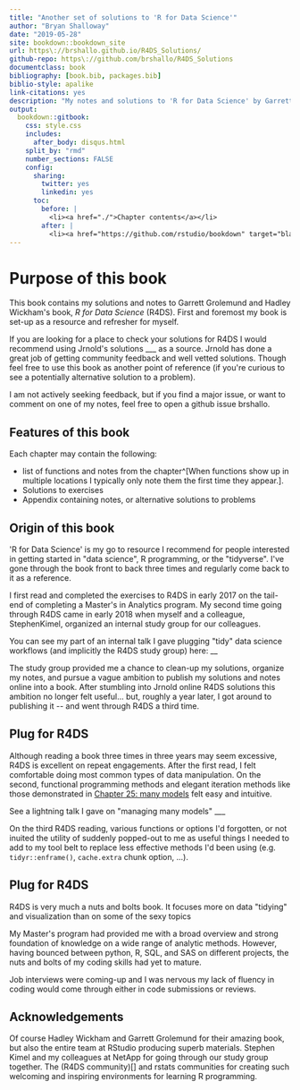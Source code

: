 ```yaml
--- 
title: "Another set of solutions to 'R for Data Science'"
author: "Bryan Shalloway"
date: "2019-05-28"
site: bookdown::bookdown_site
url: https\://brshallo.github.io/R4DS_Solutions/
github-repo: https\://github.com/brshallo/R4DS_Solutions
documentclass: book
bibliography: [book.bib, packages.bib]
biblio-style: apalike
link-citations: yes
description: "My notes and solutions to 'R for Data Science' by Garrett Grolemund and Hadley Wickham"
output:
  bookdown::gitbook:
    css: style.css
    includes:
      after_body: disqus.html
    split_by: "rmd"
    number_sections: FALSE
    config:
      sharing:
        twitter: yes
        linkedin: yes
      toc:
        before: |
          <li><a href="./">Chapter contents</a></li>
        after: |
          <li><a href="https://github.com/rstudio/bookdown" target="blank">Published with bookdown</a></li>
---
```



# Purpose of this book

This book contains my solutions and notes to Garrett Grolemund and Hadley Wickham's book, *R for Data Science* (R4DS). First and foremost my book is set-up as a resource and refresher for myself. 

If you are looking for a place to check your solutions for R4DS I would recommend using Jrnold's solutions ___ as a source. Jrnold has done a great job of getting community feedback and well vetted solutions. Though feel free to use this book as another point of reference (if you're curious to see a potentially alternative solution to a problem).

I am not actively seeking feedback, but if you find a major issue, or want to comment on one of my notes, feel free to open a github issue brshallo.

## Features of this book

Each chapter may contain the following:
* list of functions and notes from the chapter^[When functions show up in multiple locations I typically only note them the first time they appear.]. 
* Solutions to exercises
* Appendix containing notes, or alternative solutions to problems

## Origin of this book

'R for Data Science' is my go to resource I recommend for people interested in getting started in "data science", R programming, or the "tidyverse". I've gone through the book front to back three times and regularly come back to it as a reference.

I first read and completed the exercises to R4DS in early 2017 on the tail-end of completing a Master's in Analytics program. My second time going through R4DS came in early 2018 when myself and a colleague, StephenKimel, organized an internal study group for our colleagues.

You can see my part of an internal talk I gave plugging "tidy" data science workflows (and implicitly the R4DS study group) here: __

The study group provided me a chance to clean-up my solutions, organize my notes, and pursue a vague ambition to publish my solutions and notes online into a book. After stumbling into Jrnold online R4DS solutions this ambition no longer felt useful... but, roughly a year later, I got around to publishing it -- and went through R4DS a third time.

## Plug for R4DS

Although reading a book three times in three years may seem excessive, R4DS is excellent on repeat engagements. After the first read, I felt comfortable doing most common types of data manipulation. On the second, functional programming methods and elegant iteration methods like those demonstrated in [Chapter 25: many models](https://r4ds.had.co.nz/many-models.html) felt easy and intuitive. 

See a lightning talk I gave on "managing many models" ___

On the third R4DS reading, various functions or options I'd forgotten, or not inuited the utility of suddenly popped-out to me as useful things I needed to add to my tool belt to replace less effective methods I'd been using (e.g. `tidyr::enframe()`, `cache.extra` chunk option, ...).

## Plug for R4DS

R4DS is very much a nuts and bolts book. It focuses more on data "tidying" and visualization than on some of the sexy topics 

My Master's program had provided me with a broad overview and strong foundation of knowledge on a wide range of analytic methods. However, having bounced between python, R, SQL, and SAS on different projects, the nuts and bolts of my coding skills had yet to mature. 

Job interviews were coming-up and I was nervous my lack of fluency in coding would come through either in code submissions or reviews.

## Acknowledgements

Of course Hadley Wickham and Garrett Grolemund for their amazing book, but also the entire team at RStudio producing superb materials. Stephen Kimel and my colleagues at NetApp for going through our study group together. The (R4DS community)[] and rstats communities for creating such welcoming and inspiring environments for learning R programming.
